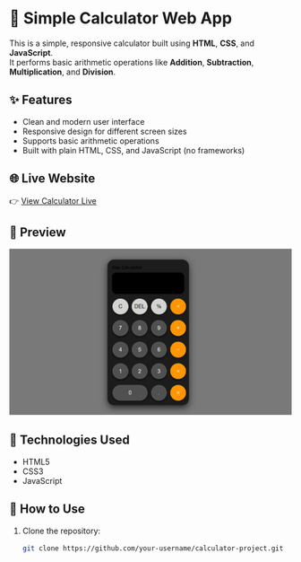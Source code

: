 # 📱 Simple Calculator Web App

This is a simple, responsive calculator built using **HTML**, **CSS**, and **JavaScript**.  
It performs basic arithmetic operations like **Addition**, **Subtraction**, **Multiplication**, and **Division**.

## ✨ Features

- Clean and modern user interface
- Responsive design for different screen sizes
- Supports basic arithmetic operations
- Built with plain HTML, CSS, and JavaScript (no frameworks)

## 🌐 Live Website

👉 [View Calculator Live](https://calculator-project-black-eta.vercel.app/)  


## 📸 Preview

![Calculator Screenshot](screenshot.png)

## 🚀 Technologies Used

- HTML5
- CSS3
- JavaScript

## 📌 How to Use

1. Clone the repository:
   ```bash
   git clone https://github.com/your-username/calculator-project.git

